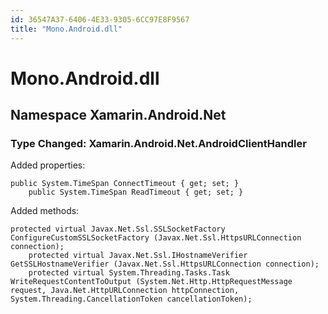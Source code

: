 ```yaml
---
id: 36547A37-6406-4E33-9305-6CC97E8F9567
title: "Mono.Android.dll"
---
```


# Mono.Android.dll

## Namespace Xamarin.Android.Net

### Type Changed: Xamarin.Android.Net.AndroidClientHandler

Added properties:

```
public System.TimeSpan ConnectTimeout { get; set; }
	public System.TimeSpan ReadTimeout { get; set; }
```



Added methods:

```
protected virtual Javax.Net.Ssl.SSLSocketFactory ConfigureCustomSSLSocketFactory (Javax.Net.Ssl.HttpsURLConnection connection);
	protected virtual Javax.Net.Ssl.IHostnameVerifier GetSSLHostnameVerifier (Javax.Net.Ssl.HttpsURLConnection connection);
	protected virtual System.Threading.Tasks.Task WriteRequestContentToOutput (System.Net.Http.HttpRequestMessage request, Java.Net.HttpURLConnection httpConnection, System.Threading.CancellationToken cancellationToken);
```
